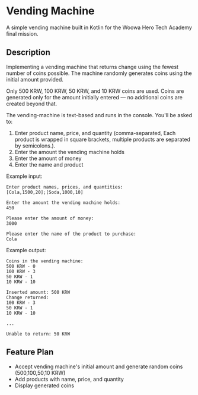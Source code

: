# Vending Machine

A simple vending machine built in Kotlin for the Woowa Hero Tech Academy final mission.

## Description

Implementing a vending machine that returns change using the fewest number of coins possible.
The machine randomly generates coins using the initial amount provided.

Only 500 KRW, 100 KRW, 50 KRW, and 10 KRW coins are used.
Coins are generated only for the amount initially entered — no additional coins are created beyond that.

The vending-machine is text-based and runs in the console. You'll be asked to:

1. Enter product name, price, and quantity (comma-separated, Each product is wrapped in square brackets, multiple products are separated by semicolons.).
2. Enter the amount the vending machine holds
3. Enter the amount of money 
4. Enter the name and product 

Example input:
```
Enter product names, prices, and quantities:
[Cola,1500,20];[Soda,1000,10]

Enter the amount the vending machine holds:
450

Please enter the amount of money:
3000

Please enter the name of the product to purchase:
Cola
```

Example output:
```
Coins in the vending machine:
500 KRW - 0
100 KRW - 3
50 KRW - 1
10 KRW - 10

Inserted amount: 500 KRW
Change returned:
100 KRW - 3
50 KRW - 1
10 KRW - 10

...

Unable to return: 50 KRW
```

## Feature Plan
- Accept vending machine's initial amount and generate random coins (500,100,50,10 KRW)
- Add products with name, price, and quantity 
- Display generated coins 